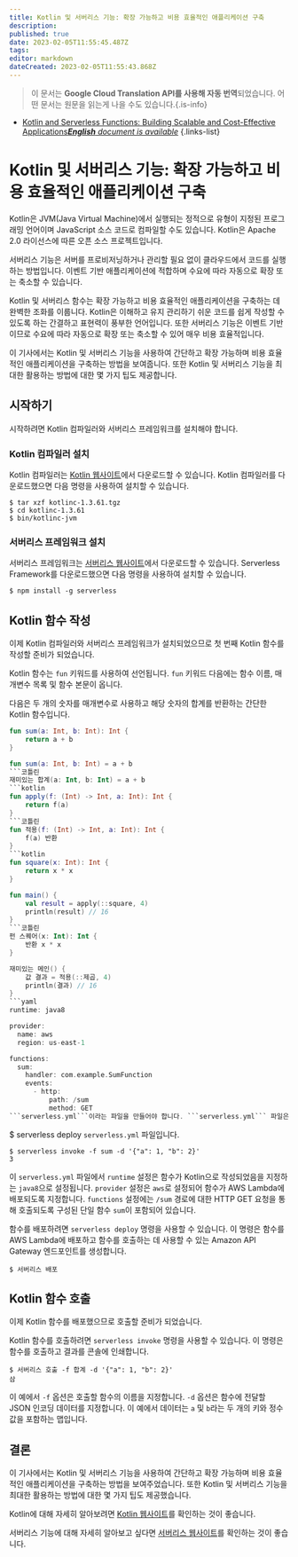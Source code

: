 ```yaml
---
title: Kotlin 및 서버리스 기능: 확장 가능하고 비용 효율적인 애플리케이션 구축
description: 
published: true
date: 2023-02-05T11:55:45.487Z
tags: 
editor: markdown
dateCreated: 2023-02-05T11:55:43.868Z
---
```


> 이 문서는 **Google Cloud Translation API를 사용해 자동 번역**되었습니다.
어떤 문서는 원문을 읽는게 나을 수도 있습니다.{.is-info}



- [Kotlin and Serverless Functions: Building Scalable and Cost-Effective Applications***English** document is available*](/en/Knowledge-base/Kotlin/kotlin-and-serverless-functions-building-scalable-and-cost-effective-applications)
{.links-list}


# Kotlin 및 서버리스 기능: 확장 가능하고 비용 효율적인 애플리케이션 구축

Kotlin은 JVM(Java Virtual Machine)에서 실행되는 정적으로 유형이 지정된 프로그래밍 언어이며 JavaScript 소스 코드로 컴파일할 수도 있습니다. Kotlin은 Apache 2.0 라이선스에 따른 오픈 소스 프로젝트입니다.

서버리스 기능은 서버를 프로비저닝하거나 관리할 필요 없이 클라우드에서 코드를 실행하는 방법입니다. 이벤트 기반 애플리케이션에 적합하며 수요에 따라 자동으로 확장 또는 축소할 수 있습니다.

Kotlin 및 서버리스 함수는 확장 가능하고 비용 효율적인 애플리케이션을 구축하는 데 완벽한 조화를 이룹니다. Kotlin은 이해하고 유지 관리하기 쉬운 코드를 쉽게 작성할 수 있도록 하는 간결하고 표현력이 풍부한 언어입니다. 또한 서버리스 기능은 이벤트 기반이므로 수요에 따라 자동으로 확장 또는 축소할 수 있어 매우 비용 효율적입니다.

이 기사에서는 Kotlin 및 서버리스 기능을 사용하여 간단하고 확장 가능하며 비용 효율적인 애플리케이션을 구축하는 방법을 보여줍니다. 또한 Kotlin 및 서버리스 기능을 최대한 활용하는 방법에 대한 몇 가지 팁도 제공합니다.

## 시작하기

시작하려면 Kotlin 컴파일러와 서버리스 프레임워크를 설치해야 합니다.

### Kotlin 컴파일러 설치

Kotlin 컴파일러는 [Kotlin 웹사이트](https://kotlinlang.org/)에서 다운로드할 수 있습니다. Kotlin 컴파일러를 다운로드했으면 다음 명령을 사용하여 설치할 수 있습니다.

```
$ tar xzf kotlinc-1.3.61.tgz
$ cd kotlinc-1.3.61
$ bin/kotlinc-jvm
```

### 서버리스 프레임워크 설치

서버리스 프레임워크는 [서버리스 웹사이트](https://serverless.com/)에서 다운로드할 수 있습니다. Serverless Framework를 다운로드했으면 다음 명령을 사용하여 설치할 수 있습니다.

```
$ npm install -g serverless
```

## Kotlin 함수 작성

이제 Kotlin 컴파일러와 서버리스 프레임워크가 설치되었으므로 첫 번째 Kotlin 함수를 작성할 준비가 되었습니다.

Kotlin 함수는 ```fun``` 키워드를 사용하여 선언됩니다. ```fun``` 키워드 다음에는 함수 이름, 매개변수 목록 및 함수 본문이 옵니다.

다음은 두 개의 숫자를 매개변수로 사용하고 해당 숫자의 합계를 반환하는 간단한 Kotlin 함수입니다.

```kotlin
fun sum(a: Int, b: Int): Int {
    return a + b
}
```

```kotlin
fun sum(a: Int, b: Int) = a + b
```코틀린
재미있는 합계(a: Int, b: Int) = a + b
```kotlin
fun apply(f: (Int) -> Int, a: Int): Int {
    return f(a)
}
```코틀린
fun 적용(f: (Int) -> Int, a: Int): Int {
    f(a) 반환
}
```kotlin
fun square(x: Int): Int {
    return x * x
}

fun main() {
    val result = apply(::square, 4)
    println(result) // 16
}
```코틀린
펀 스퀘어(x: Int): Int {
    반환 x * x
}

재미있는 메인() {
    값 결과 = 적용(::제곱, 4)
    println(결과) // 16
}
```yaml
runtime: java8

provider:
  name: aws
  region: us-east-1

functions:
  sum:
    handler: com.example.SumFunction
    events:
      - http:
          path: /sum
          method: GET
```serverless.yml```이라는 파일을 만들어야 합니다. ```serverless.yml``` 파일은 서버리스 프레임워크를 구성하는 데 사용됩니다.

```
$ serverless deploy
```serverless.yml``` 파일입니다.

```
$ serverless invoke -f sum -d '{"a": 1, "b": 2}'
3
```

이 ```serverless.yml``` 파일에서 ```runtime``` 설정은 함수가 Kotlin으로 작성되었음을 지정하는 ```java8```으로 설정됩니다. ```provider``` 설정은 ```aws```로 설정되어 함수가 AWS Lambda에 배포되도록 지정합니다. ```functions``` 설정에는 ```/sum``` 경로에 대한 HTTP GET 요청을 통해 호출되도록 구성된 단일 함수 ```sum```이 포함되어 있습니다.

함수를 배포하려면 ```serverless deploy``` 명령을 사용할 수 있습니다. 이 명령은 함수를 AWS Lambda에 배포하고 함수를 호출하는 데 사용할 수 있는 Amazon API Gateway 엔드포인트를 생성합니다.

```
$ 서버리스 배포
```

## Kotlin 함수 호출

이제 Kotlin 함수를 배포했으므로 호출할 준비가 되었습니다.

Kotlin 함수를 호출하려면 ```serverless invoke``` 명령을 사용할 수 있습니다. 이 명령은 함수를 호출하고 결과를 콘솔에 인쇄합니다.

```
$ 서버리스 호출 -f 합계 -d '{"a": 1, "b": 2}'
삼
```

이 예에서 ```-f``` 옵션은 호출할 함수의 이름을 지정합니다. ```-d``` 옵션은 함수에 전달할 JSON 인코딩 데이터를 지정합니다. 이 예에서 데이터는 ```a``` 및 ```b```라는 두 개의 키와 정수 값을 포함하는 맵입니다.

## 결론

이 기사에서는 Kotlin 및 서버리스 기능을 사용하여 간단하고 확장 가능하며 비용 효율적인 애플리케이션을 구축하는 방법을 보여주었습니다. 또한 Kotlin 및 서버리스 기능을 최대한 활용하는 방법에 대한 몇 가지 팁도 제공했습니다.

Kotlin에 대해 자세히 알아보려면 [Kotlin 웹사이트](https://kotlinlang.org/)를 확인하는 것이 좋습니다.

서버리스 기능에 대해 자세히 알아보고 싶다면 [서버리스 웹사이트](https://serverless.com/)를 확인하는 것이 좋습니다.